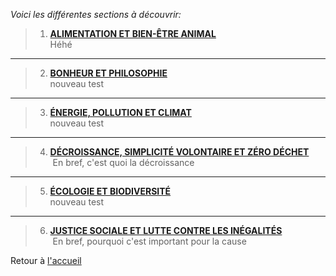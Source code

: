 *Voici les différentes sections à découvrir:*


> 1. [**ALIMENTATION ET BIEN-ÊTRE ANIMAL**](/Fichiers_necessaires_au_fonctionnement_du_recueil/Livres/Alimentation_et_bien_etre_animal.md) <br>
> Héhé



---


> 2. [**BONHEUR ET PHILOSOPHIE**](/Fichiers_necessaires_au_fonctionnement_du_recueil/Livres/Philosophie.md)<br>
> nouveau test


---



> 3. [**ÉNERGIE, POLLUTION ET CLIMAT**](/Fichiers_necessaires_au_fonctionnement_du_recueil/Livres/Climat.md)<br>
> nouveau test


---


> 4. [**DÉCROISSANCE, SIMPLICITÉ VOLONTAIRE ET ZÉRO DÉCHET**](/Fichiers_necessaires_au_fonctionnement_du_recueil/Livres/Decroissance.md)<br>
> En bref, c'est quoi la décroissance


---


> 5. [**ÉCOLOGIE ET BIODIVERSITÉ**](/Fichiers_necessaires_au_fonctionnement_du_recueil/Livres/Biodiversite.md)<br>
> nouveau test


---



> 6. [**JUSTICE SOCIALE ET LUTTE CONTRE LES INÉGALITÉS**](/Fichiers_necessaires_au_fonctionnement_du_recueil/Livres/Justice_sociale.md)<br>
> En bref, pourquoi c'est important pour la cause



Retour à [l'accueil](/Accueil_Recueil_Vert_(clique_ici).md)


